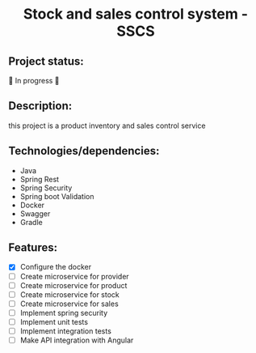 <h1 align="center">Stock and sales control system - SSCS</h1>

<h2>Project status:</h2>🚀 In progress 🚧

## Description:
<p>this project is a product inventory and sales control service</p>

## Technologies/dependencies:
* Java
* Spring Rest
* Spring Security
* Spring boot Validation
* Docker
* Swagger
* Gradle

## Features:
- [x] Configure the docker
- [ ] Create microservice for provider
- [ ] Create microservice for product
- [ ] Create microservice for stock
- [ ] Create microservice for sales
- [ ] Implement spring security
- [ ] Implement unit tests
- [ ] Implement integration tests
- [ ] Make API integration with Angular
